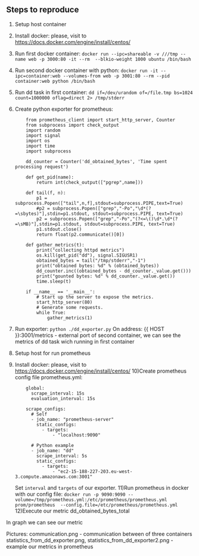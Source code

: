 ## Steps to reproduce ##

1) Setup host container
2) Install docker: please, visit to https://docs.docker.com/engine/install/centos/
3) Run first docker container: 
	```docker run --ipc=shareable -v ///tmp --name web -p 3000:80 -it --rm  --blkio-weight 1000 ubuntu /bin/bash```
4) Run second docker container with python: 
	```docker run -it --ipc=container:web --volumes-from web -p 3001:80 --rm --pid container:web python /bin/bash```
5) Run dd task in first container:
	```dd if=/dev/urandom of=/file.tmp bs=1024 count=1000000 oflag=direct 2> /tmp/stderr```
	
	
6) Create python exporter for prometheus:
	```
		from prometheus_client import start_http_server, Counter
		from subprocess import check_output
		import random
		import signal
		import os
		import time
		import subprocess

		dd_counter = Counter('dd_obtained_bytes', 'Time spent processing request')

		def get_pid(name):
			return int(check_output(["pgrep",name]))

		def tail(f, n):
			p1 = subprocess.Popen(["tail",n,f],stdout=subprocess.PIPE,text=True)
			#p2 = subprocess.Popen(["grep","-Po","\d*(?=\sbytes)"],stdin=p1.stdout, stdout=subprocess.PIPE, text=True)
			p2 = subprocess.Popen(["grep","-Po","(?<=\()\d*.\d*(?=\sMB)"],stdin=p1.stdout, stdout=subprocess.PIPE, text=True)
			p1.stdout.close()
			return float(p2.communicate()[0])

		def gather_metrics(t):
			print("collecting httpd metrics")
			os.kill(get_pid("dd"), signal.SIGUSR1)
			obtained_bytes = tail("/tmp/stderr","-1")
			print("obtained bytes: %d" % (obtained_bytes))
			dd_counter.inc((obtained_bytes - dd_counter._value.get()))
			print("gounted bytes: %d" % dd_counter._value.get())
			time.sleep(t)

		if __name__ == '__main__':
			# Start up the server to expose the metrics.
			start_http_server(80)
			# Generate some requests.
			while True:
				gather_metrics(1)
	```
	
7) Run exporter:
	```python ./dd_exporter.py```
	On address: {{ HOST }}:3001/metrics - external port of second container, we can see the metrics of dd task wich running in first container
8) Setup host for run prometheus
9) Install docker: please, visit to https://docs.docker.com/engine/install/centos/
10)Create prometheus config file prometheus.yml:
	```
		global:
		  scrape_interval: 15s
		  evaluation_interval: 15s

		scrape_configs:
		  # Self
		  - job_name: "prometheus-server"
			static_configs:
			  - targets:
				  - "localhost:9090"

		  # Python example
		  - job_name: "dd"
			scrape_interval: 5s
			static_configs:
			  - targets:
				  - "ec2-15-188-227-203.eu-west-3.compute.amazonaws.com:3001"
	```
	Set ```interval``` and ```targets``` of our exporter.
11)Run prometheus in docker with our config file:
	```docker run -p 9090:9090 --volume=/tmp/prometheus.yml:/etc/prometheus/prometheus.yml  prom/prometheus  --config.file=/etc/prometheus/prometheus.yml```
12)Execute our metric dd_obtained_bytes_total

In graph we can see our metric

Pictures:
	communication.png - communication between of three containers
	statistics_from_dd_exporter.png, statistics_from_dd_exporter2.png - example our metrics in prometheus